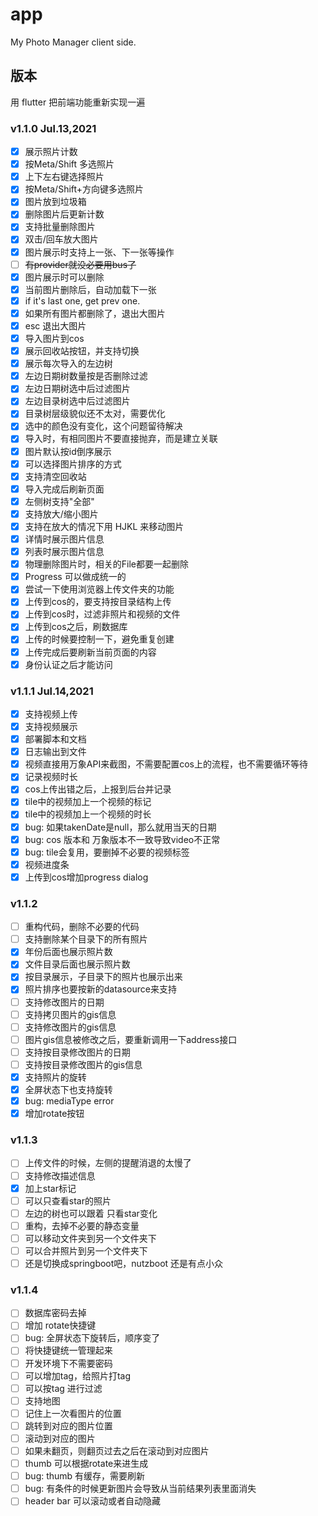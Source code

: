 # app

My Photo Manager client side.

## 版本

用 flutter 把前端功能重新实现一遍

### v1.1.0 Jul.13,2021

- [x] 展示照片计数
- [x] 按Meta/Shift 多选照片
- [x] 上下左右键选择照片
- [x] 按Meta/Shift+方向键多选照片
- [x] 图片放到垃圾箱
- [x] 删除图片后更新计数
- [x] 支持批量删除图片
- [x] 双击/回车放大图片
- [x] 图片展示时支持上一张、下一张等操作
- [ ] ~~有provider就没必要用bus了~~
- [x] 图片展示时可以删除
- [x] 当前图片删除后，自动加载下一张
- [x] if it's last one, get prev one.
- [x] 如果所有图片都删除了，退出大图片
- [x] esc 退出大图片
- [x] 导入图片到cos
- [x] 展示回收站按钮，并支持切换
- [x] 展示每次导入的左边树
- [x] 左边日期树数量按是否删除过滤
- [x] 左边日期树选中后过滤图片
- [x] 左边目录树选中后过滤图片
- [x] 目录树层级貌似还不太对，需要优化
- [x] 选中的颜色没有变化，这个问题留待解决
- [x] 导入时，有相同图片不要直接抛弃，而是建立关联
- [x] 图片默认按id倒序展示
- [x] 可以选择图片排序的方式
- [x] 支持清空回收站
- [x] 导入完成后刷新页面
- [x] 左侧树支持"全部"
- [x] 支持放大/缩小图片
- [x] 支持在放大的情况下用 HJKL 来移动图片
- [x] 详情时展示图片信息
- [x] 列表时展示图片信息
- [x] 物理删除图片时，相关的File都要一起删除
- [x] Progress 可以做成统一的
- [x] 尝试一下使用浏览器上传文件夹的功能
- [x] 上传到cos的，要支持按目录结构上传
- [x] 上传到cos时，过滤非照片和视频的文件
- [x] 上传到cos之后，刷数据库
- [x] 上传的时候要控制一下，避免重复创建
- [x] 上传完成后要刷新当前页面的内容
- [x] 身份认证之后才能访问

### v1.1.1 Jul.14,2021

- [x] 支持视频上传
- [x] 支持视频展示
- [x] 部署脚本和文档
- [x] 日志输出到文件
- [x] 视频直接用万象API来截图，不需要配置cos上的流程，也不需要循环等待
- [x] 记录视频时长
- [x] cos上传出错之后，上报到后台并记录
- [x] tile中的视频加上一个视频的标记
- [x] tile中的视频加上一个视频的时长
- [x] bug: 如果takenDate是null，那么就用当天的日期
- [x] bug: cos 版本和 万象版本不一致导致video不正常
- [x] bug: tile会复用，要删掉不必要的视频标签
- [x] 视频进度条
- [x] 上传到cos增加progress dialog

### v1.1.2

- [ ] 重构代码，删除不必要的代码
- [ ] 支持删除某个目录下的所有照片
- [x] 年份后面也展示照片数
- [x] 文件目录后面也展示照片数
- [x] 按目录展示，子目录下的照片也展示出来
- [x] 照片排序也要按新的datasource来支持
- [ ] 支持修改图片的日期
- [ ] 支持拷贝图片的gis信息
- [ ] 支持修改图片的gis信息
- [ ] 图片gis信息被修改之后，要重新调用一下address接口
- [ ] 支持按目录修改图片的日期
- [ ] 支持按目录修改图片的gis信息
- [x] 支持照片的旋转
- [x] 全屏状态下也支持旋转
- [x] bug: mediaType error
- [x] 增加rotate按钮

### v1.1.3

- [ ] 上传文件的时候，左侧的提醒消退的太慢了
- [ ] 支持修改描述信息
- [x] 加上star标记
- [ ] 可以只查看star的照片
- [ ] 左边的树也可以跟着 只看star变化
- [ ] 重构，去掉不必要的静态变量
- [ ] 可以移动文件夹到另一个文件夹下
- [ ] 可以合并照片到另一个文件夹下
- [ ] 还是切换成springboot吧，nutzboot 还是有点小众

### v1.1.4

- [ ] 数据库密码去掉
- [ ] 增加 rotate快捷键
- [ ] bug: 全屏状态下旋转后，顺序变了
- [ ] 将快捷键统一管理起来
- [ ] 开发环境下不需要密码
- [ ] 可以增加tag，给照片打tag
- [ ] 可以按tag 进行过滤
- [ ] 支持地图
- [ ] 记住上一次看图片的位置
- [ ] 跳转到对应的图片位置
- [ ] 滚动到对应的图片
- [ ] 如果未翻页，则翻页过去之后在滚动到对应图片
- [ ] thumb 可以根据rotate来进生成
- [ ] bug: thumb 有缓存，需要刷新
- [ ] bug: 有条件的时候更新图片会导致从当前结果列表里面消失
- [ ] header bar 可以滚动或者自动隐藏
